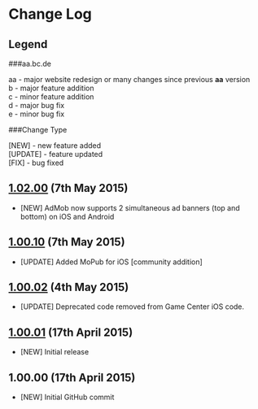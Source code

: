 # Change Log

## Legend

###aa.bc.de

aa - major website redesign or many changes since previous <strong>aa</strong> version<br />
b - major feature addition<br />
c - minor feature addition<br />
d - major bug fix<br />
e - minor bug fix<br />

###Change Type

[NEW] - new feature added<br />
[UPDATE] - feature updated<br />
[FIX] - bug fixed<br />

## [1.02.00](https://github.com/SonarSystems/Sonar-Cocos-Helper/releases/tag/v1.02.00) (7th May 2015)

- [NEW] AdMob now supports 2 simultaneous ad banners (top and bottom) on iOS and Android

## [1.00.10](https://github.com/SonarSystems/Sonar-Cocos-Helper/releases/tag/v1.00.10) (7th May 2015)

- [UPDATE] Added MoPub for iOS [community addition]

## [1.00.02](https://github.com/SonarSystems/Sonar-Cocos-Helper/releases/tag/v1.00.02) (4th May 2015)

- [UPDATE] Deprecated code removed from Game Center iOS code.

## [1.00.01](https://github.com/SonarSystems/Sonar-Cocos-Helper/releases/tag/v1.00.01) (17th April 2015)

- [NEW] Initial release

## 1.00.00 (17th April 2015)

- [NEW] Initial GitHub commit
